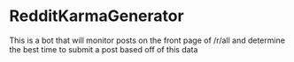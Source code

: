 # RedditKarmaGenerator
This is a bot that will monitor posts on the front page of /r/all and determine the best time to submit a post based off of this data
